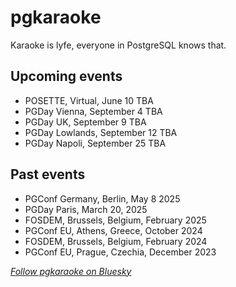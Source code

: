 # pgkaraoke
Karaoke is lyfe, everyone in PostgreSQL knows that. 

## Upcoming events
* POSETTE, Virtual, June 10 TBA
* PGDay Vienna, September 4 TBA
* PGDay UK, September 9 TBA
* PGDay Lowlands, September 12 TBA
* PGDay Napoli, September 25 TBA

## Past events
* PGConf Germany, Berlin, May 8 2025
* PGDay Paris, March 20, 2025
* FOSDEM, Brussels, Belgium, February 2025
* PGConf EU, Athens, Greece, October 2024
* FOSDEM, Brussels, Belgium, February 2024
* PGConf EU, Prague, Czechia, December 2023

[_Follow pgkaraoke on Bluesky_](https://bsky.app/profile/pgkaraoke.bsky.social)

